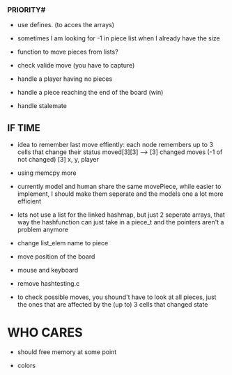 ### PRIORITY# ##
- use defines. (to acces the arrays)

- sometimes I am looking for -1 in piece list when I already have the size

- function to move pieces from lists?

- check valide move (you have to capture)

- handle a player having no pieces
- handle a piece reaching the end of the board (win)
- handle stalemate

## IF TIME ##
- idea to remember last move effiently: each node remembers up to 3 cells that change their status 
    moved[3][3] --> [3] changed moves (-1 of not changed)
                    [3] x, y, player

- using memcpy more

- currently model and human share the same movePiece, while easier to implement, I should make them seperate and the models one a lot more efficient

- lets not use a list for the linked hashmap, but just 2 seperate arrays, that way the hashfunction can just take in a piece_t and the pointers aren't a problem anymore

- change list_elem name to piece

- move position of the board

- mouse and keyboard

- remove hashtesting.c

- to check possible moves, you shound't have to look at all pieces, just the ones that are affected by the (up to) 3 cells that changed state


# WHO CARES #
- should free memory at some point

- colors